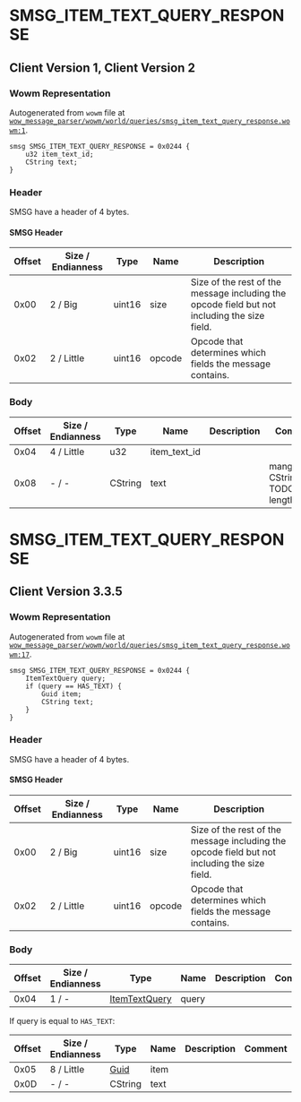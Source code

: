 # SMSG_ITEM_TEXT_QUERY_RESPONSE

## Client Version 1, Client Version 2

### Wowm Representation

Autogenerated from `wowm` file at [`wow_message_parser/wowm/world/queries/smsg_item_text_query_response.wowm:1`](https://github.com/gtker/wow_messages/tree/main/wow_message_parser/wowm/world/queries/smsg_item_text_query_response.wowm#L1).
```rust,ignore
smsg SMSG_ITEM_TEXT_QUERY_RESPONSE = 0x0244 {
    u32 item_text_id;
    CString text;
}
```
### Header

SMSG have a header of 4 bytes.

#### SMSG Header

| Offset | Size / Endianness | Type   | Name   | Description |
| ------ | ----------------- | ------ | ------ | ----------- |
| 0x00   | 2 / Big           | uint16 | size   | Size of the rest of the message including the opcode field but not including the size field.|
| 0x02   | 2 / Little        | uint16 | opcode | Opcode that determines which fields the message contains.|

### Body

| Offset | Size / Endianness | Type | Name | Description | Comment |
| ------ | ----------------- | ---- | ---- | ----------- | ------- |
| 0x04 | 4 / Little | u32 | item_text_id |  |  |
| 0x08 | - / - | CString | text |  | mangoszero: CString TODO: max length 8000 |

# SMSG_ITEM_TEXT_QUERY_RESPONSE

## Client Version 3.3.5

### Wowm Representation

Autogenerated from `wowm` file at [`wow_message_parser/wowm/world/queries/smsg_item_text_query_response.wowm:17`](https://github.com/gtker/wow_messages/tree/main/wow_message_parser/wowm/world/queries/smsg_item_text_query_response.wowm#L17).
```rust,ignore
smsg SMSG_ITEM_TEXT_QUERY_RESPONSE = 0x0244 {
    ItemTextQuery query;
    if (query == HAS_TEXT) {
        Guid item;
        CString text;
    }
}
```
### Header

SMSG have a header of 4 bytes.

#### SMSG Header

| Offset | Size / Endianness | Type   | Name   | Description |
| ------ | ----------------- | ------ | ------ | ----------- |
| 0x00   | 2 / Big           | uint16 | size   | Size of the rest of the message including the opcode field but not including the size field.|
| 0x02   | 2 / Little        | uint16 | opcode | Opcode that determines which fields the message contains.|

### Body

| Offset | Size / Endianness | Type | Name | Description | Comment |
| ------ | ----------------- | ---- | ---- | ----------- | ------- |
| 0x04 | 1 / - | [ItemTextQuery](itemtextquery.md) | query |  |  |

If query is equal to `HAS_TEXT`:

| Offset | Size / Endianness | Type | Name | Description | Comment |
| ------ | ----------------- | ---- | ---- | ----------- | ------- |
| 0x05 | 8 / Little | [Guid](../spec/packed-guid.md) | item |  |  |
| 0x0D | - / - | CString | text |  |  |

